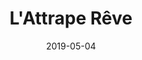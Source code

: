 ---
name: attrape-reve
title: L'Attrape Rêve
date: 2019-05-04
tags: 
    - project
    - immersive
    - kinect

image: 
    - /content/project/attrape-reve/cover.png
    - /content/project/attrape-reve/image-1.png

video:
    - /content/project/attrape-reve/video.mp4

text:
    - L'Attrape Rêve is a performance and a participatory digital installation.
    - A video and audio work in which the audience is invited to explore the world of dreams. The work is performed by 3 performers. The first is a shaman who invites members of the audience to lie down on a dream table, which allows the body to be scanned and the dream images to be extracted. The second is an illusionist who is responsible for operating the dream channels captured by the scanner. He manages the frequencies emitted by the lying body and transcribes them on the screen, the dome. The third is a musician who creates the narration and accompanies the audience with a sound ambiance and spoken texts that guide people on their journey.

with:
    - Leon Denise (code/visual)
    - Dorian Rigal (visual)
    - Flore (music)
    
---